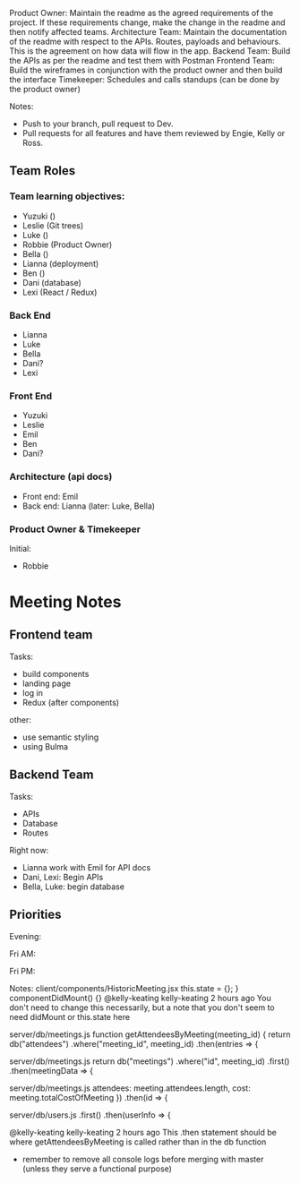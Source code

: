 Product Owner: Maintain the readme as the agreed requirements of the project.  If these requirements change, make the change in the readme and then notify affected teams.
Architecture Team: Maintain the documentation of the readme with respect to the APIs.  Routes, payloads and behaviours.  This is the agreement on how data will flow in the app.
Backend Team: Build the APIs as per the readme and test them with Postman
Frontend Team: Build the wireframes in conjunction with the product owner and then build the interface
Timekeeper: Schedules and calls standups (can be done by the product owner)

Notes:
- Push to your branch, pull request to Dev.
- Pull requests for all features and have them reviewed by Engie, Kelly or Ross.


## Team Roles

### Team learning objectives:
* Yuzuki ()
* Leslie (Git trees)
* Luke ()
* Robbie (Product Owner)
* Bella ()
* Lianna (deployment)
* Ben ()
* Dani (database)
* Lexi (React / Redux)


### Back End
* Lianna
* Luke 
* Bella
* Dani?
* Lexi

### Front End
* Yuzuki
* Leslie
* Emil
* Ben
* Dani?

### Architecture (api docs)
* Front end: Emil
* Back end: Lianna (later: Luke, Bella)

### Product Owner & Timekeeper
Initial:
* Robbie


# Meeting Notes

## Frontend team
Tasks:
* build components
* landing page
* log in
* Redux (after components)

other:
* use semantic styling
* using Bulma


## Backend Team
Tasks: 
* APIs
* Database
* Routes

Right now:
* Lianna work with Emil for API docs
* Dani, Lexi: Begin APIs
* Bella, Luke: begin database

## Priorities
Evening:

Fri AM:

Fri PM:


Notes:
client/components/HistoricMeeting.jsx
    this.state = {};
  }
   componentDidMount() {}
  @kelly-keating
kelly-keating 2 hours ago
You don't need to change this necessarily, but a note that you don't seem to need didMount or this.state here



server/db/meetings.js
function getAttendeesByMeeting(meeting_id) {
  return db("attendees")
    .where("meeting_id", meeting_id)
    .then(entries => {

server/db/meetings.js
  return db("meetings")
    .where("id", meeting_id)
    .first()
    .then(meetingData => {

server/db/meetings.js
    attendees: meeting.attendees.length,
    cost: meeting.totalCostOfMeeting
  })
  .then(id => {

server/db/users.js
    .first()
    .then(userInfo => {

  @kelly-keating
kelly-keating 2 hours ago
This .then statement should be where getAttendeesByMeeting is called rather than in the db function


- remember to remove all console logs before merging with master (unless they serve a functional purpose)
